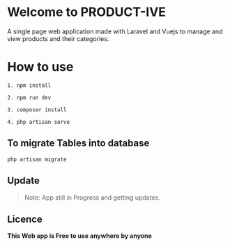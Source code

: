 # Welcome to PRODUCT-IVE

A single page web application made with Laravel and Vuejs to manage and view products and their categories.


# How to use	

	1. npm install

	2. npm run dev
	
	3. composer install 
	
	4. php artisan serve

## To migrate Tables into database

    php artisan migrate

## Update

> Note:
> App still in Progress and getting updates.


## Licence
**This Web app is Free to use anywhere by anyone**
